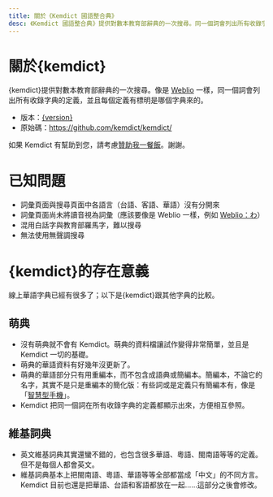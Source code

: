 ```yaml
---
title: 關於《Kemdict 國語整合典》
desc: 《Kemdict 國語整合典》提供對數本教育部辭典的一次搜尋。同一個詞會列出所有收錄字典的定義，並且每個定義有標明是哪個字典來的。存在意義 線上華語字典已經有很多了；以下是跟其他字典的比較。沒有萌典就不會有 Kemdict。萌典的資料檔讓試作變得非常簡單，並且是 Kemdict 一切的基礎。萌典的華語資料有好幾年沒更新了。萌典的華語部分只有用重編本…
---
```


<script>
import { version } from "$lib/common"
const kemdict = "《Kemdict 國語整合典》"
</script>

# 關於{kemdict}

{kemdict}提供對數本教育部辭典的一次搜尋。像是 [Weblio](https://weblio.jp/) 一樣，同一個詞會列出所有收錄字典的定義，並且每個定義有標明是哪個字典來的。

- 版本：[{version}](/changelog)
- 原始碼：<https://github.com/kemdict/kemdict/>

如果 Kemdict 有幫助到您，請考慮[贊助我一餐飯](https://www.buymeacoffee.com/kisaragihiu)。謝謝。

# 已知問題

- 詞彙頁面與搜尋頁面中各語言（台語、客語、華語）沒有分開來
- 詞彙頁面尚未將讀音視為詞彙（應該要像是 Weblio 一樣，例如 [Weblio：わ](https://www.weblio.jp/content/わ)）
- 混用白話字與教育部羅馬字，難以搜尋
- 無法使用無聲調搜尋

# {kemdict}的存在意義

線上華語字典已經有很多了；以下是{kemdict}跟其他字典的比較。

## 萌典

- 沒有萌典就不會有 Kemdict。萌典的資料檔讓試作變得非常簡單，並且是 Kemdict 一切的基礎。
- 萌典的華語資料有好幾年沒更新了。
- 萌典的華語部分只有用重編本，而不包含成語典或簡編本。簡編本，不論它的名字，其實不是只是重編本的簡化版：有些詞或是定義只有簡編本有，像是「[智慧型手機](/word/智慧型手機)」。
- Kemdict 把同一個詞在所有收錄字典的定義都顯示出來，方便相互參照。

## 維基詞典

- 英文維基詞典其實還蠻不錯的，也包含很多華語、粵語、閩南語等等的定義。但不是每個人都會英文。
- 維基詞典基本上把閩南語、粵語、華語等等全部都當成「中文」的不同方言。Kemdict 目前也還是把華語、台語和客語都放在一起……這部分之後會修改。
